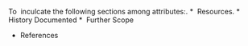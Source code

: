 To  inculcate the following sections among attributes:. 
*  Resources. 
*  History Documented 
*  Further Scope 
* References
